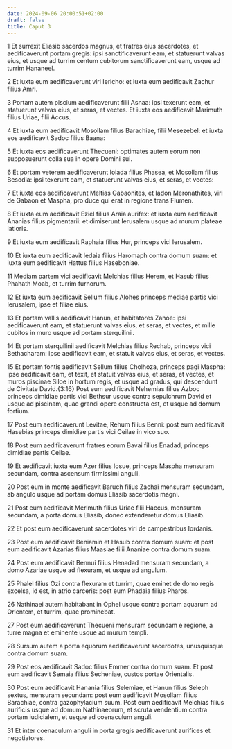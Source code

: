 ```yaml
---
date: 2024-09-06 20:00:51+02:00
draft: false
title: Caput 3
---
```





1 Et surrexit Eliasib sacerdos magnus, et fratres eius sacerdotes, et aedificaverunt portam gregis: ipsi sanctificaverunt eam, et statuerunt valvas eius, et usque ad turrim centum cubitorum sanctificaverunt eam, usque ad turrim Hananeel.

2 Et iuxta eum aedificaverunt viri Iericho: et iuxta eum aedificavit Zachur filius Amri.

3 Portam autem piscium aedificaverunt filii Asnaa: ipsi texerunt eam, et statuerunt valvas eius, et seras, et vectes. Et iuxta eos aedificavit Marimuth filius Uriae, filii Accus.

4 Et iuxta eum aedificavit Mosollam filius Barachiae, filii Mesezebel: et iuxta eos aedificavit Sadoc filius Baana:

5 Et iuxta eos aedificaverunt Thecueni: optimates autem eorum non supposuerunt colla sua in opere Domini sui.

6 Et portam veterem aedificaverunt Ioiada filius Phasea, et Mosollam filius Besodia: ipsi texerunt eam, et statuerunt valvas eius, et seras, et vectes:

7 Et iuxta eos aedificaverunt Meltias Gabaonites, et Iadon Meronathites, viri de Gabaon et Maspha, pro duce qui erat in regione trans Flumen.

8 Et iuxta eum aedificavit Eziel filius Araia aurifex: et iuxta eum aedificavit Ananias filius pigmentarii: et dimiserunt Ierusalem usque ad murum plateae latioris.

9 Et iuxta eum aedificavit Raphaia filius Hur, princeps vici Ierusalem.

10 Et iuxta eum aedificavit Iedaia filius Haromaph contra domum suam: et iuxta eum aedificavit Hattus filius Haseboniae.

11 Mediam partem vici aedificavit Melchias filius Herem, et Hasub filius Phahath Moab, et turrim furnorum.

12 Et iuxta eum aedificavit Sellum filius Alohes princeps mediae partis vici Ierusalem, ipse et filiae eius.

13 Et portam vallis aedificavit Hanun, et habitatores Zanoe: ipsi aedificaverunt eam, et statuerunt valvas eius, et seras, et vectes, et mille cubitos in muro usque ad portam sterquilinii.

14 Et portam sterquilinii aedificavit Melchias filius Rechab, princeps vici Bethacharam: ipse aedificavit eam, et statuit valvas eius, et seras, et vectes.

15 Et portam fontis aedificavit Sellum filius Cholhoza, princeps pagi Maspha: ipse aedificavit eam, et texit, et statuit valvas eius, et seras, et vectes, et muros piscinae Siloe in hortum regis, et usque ad gradus, qui descendunt de Civitate David.{3:16} Post eum aedificavit Nehemias filius Azboc princeps dimidiae partis vici Bethsur usque contra sepulchrum David et usque ad piscinam, quae grandi opere constructa est, et usque ad domum fortium.

17 Post eum aedificaverunt Levitae, Rehum filius Benni: post eum aedificavit Hasebias princeps dimidiae partis vici Ceilae in vico suo.

18 Post eum aedificaverunt fratres eorum Bavai filius Enadad, princeps dimidiae partis Ceilae.

19 Et aedificavit iuxta eum Azer filius Iosue, princeps Maspha mensuram secundam, contra ascensum firmissimi anguli.

20 Post eum in monte aedificavit Baruch filius Zachai mensuram secundam, ab angulo usque ad portam domus Eliasib sacerdotis magni.

21 Post eum aedificavit Merimuth filius Uriae filii Haccus, mensuram secundam, a porta domus Eliasib, donec extenderetur domus Eliasib.

22 Et post eum aedificaverunt sacerdotes viri de campestribus Iordanis.

23 Post eum aedificavit Beniamin et Hasub contra domum suam: et post eum aedificavit Azarias filius Maasiae filii Ananiae contra domum suam.

24 Post eum aedificavit Bennui filius Henadad mensuram secundam, a domo Azariae usque ad flexuram, et usque ad angulum.

25 Phalel filius Ozi contra flexuram et turrim, quae eminet de domo regis excelsa, id est, in atrio carceris: post eum Phadaia filius Pharos.

26 Nathinaei autem habitabant in Ophel usque contra portam aquarum ad Orientem, et turrim, quae prominebat.

27 Post eum aedificaverunt Thecueni mensuram secundam e regione, a turre magna et eminente usque ad murum templi.

28 Sursum autem a porta equorum aedificaverunt sacerdotes, unusquisque contra domum suam.

29 Post eos aedificavit Sadoc filius Emmer contra domum suam. Et post eum aedificavit Semaia filius Secheniae, custos portae Orientalis.

30 Post eum aedificavit Hanania filius Selemiae, et Hanun filius Seleph sextus, mensuram secundam: post eum aedificavit Mosollam filius Barachiae, contra gazophylacium suum. Post eum aedificavit Melchias filius aurificis usque ad domum Nathinaeorum, et scruta vendentium contra portam iudicialem, et usque ad coenaculum anguli.

31 Et inter coenaculum anguli in porta gregis aedificaverunt aurifices et negotiatores.

